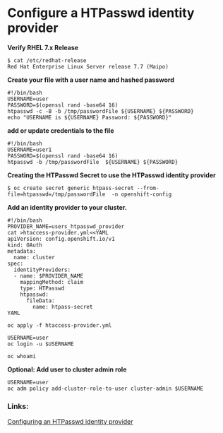 # Configure a HTPasswd identity provider

**Verify RHEL 7.x Release**
```
$ cat /etc/redhat-release
Red Hat Enterprise Linux Server release 7.7 (Maipo)
```

**Create your file with a user name and hashed password**
```
#!/bin/bash
USERNAME=user
PASSWORD=$(openssl rand -base64 16)
htpasswd -c -B -b /tmp/passwordFile ${USERNAME} ${PASSWORD}
echo "USERNAME is ${USERNAME} Password: ${PASSWORD}"
```

**add or update credentials to the file**
```
#!/bin/bash
USERNAME=user1
PASSWORD=$(openssl rand -base64 16)
htpasswd -b /tmp/passwordFile  ${USERNAME} ${PASSWORD}
```

**Creating the HTPasswd Secret to use the HTPasswd identity provider**
```
$ oc create secret generic htpass-secret --from-file=htpasswd=/tmp/passwordFile  -n openshift-config
```
**Add an identity provider to your cluster.**
```
#!/bin/bash
PROVIDER_NAME=users_htpasswd_provider
cat >htaccess-provider.yml<<YAML
apiVersion: config.openshift.io/v1
kind: OAuth
metadata:
  name: cluster
spec:
  identityProviders:
  - name: $PROVIDER_NAME
    mappingMethod: claim
    type: HTPasswd
    htpasswd:
      fileData:
        name: htpass-secret
YAML

oc apply -f htaccess-provider.yml

USERNAME=user
oc login -u $USERNAME

oc whoami
```


**Optional: Add user to cluster admin role**
```
USERNAME=user
oc adm policy add-cluster-role-to-user cluster-admin $USERNAME
```

### Links:
[Configuring an HTPasswd identity provider](https://docs.openshift.com/container-platform/4.1/authentication/identity_providers/configuring-htpasswd-identity-provider.html#identity-provider-creating-htpasswd-file-linux_configuring-htpasswd-identity-provider)
